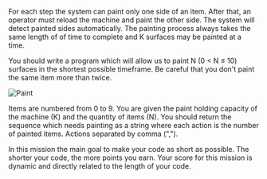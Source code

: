 For each step the system can paint only one side of an item.
After that, an operator must reload the machine and paint the other side. The system will detect painted sides automatically.
The painting process always takes the same length of of time to complete and K surfaces may be painted at a time.

You should write a program which will allow us to paint N (0 < N ≤ 10) surfaces in the shortest possible timeframe.
Be careful that you don't paint the same item more than twice.


![Paint](system.png)

Items are numbered from 0 to 9.
You are given the paint holding capacity of the machine (K) and the quantity of items (N).
You should return the sequence  which needs painting as a string where each action is the number of painted items. 
Actions separated by comma (",").

In this mission the main goal to make your code as short as possible.
The shorter your code, the more points you earn.
Your score for this mission is dynamic and directly related to the length of your code.
